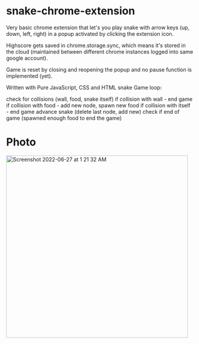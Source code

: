 # snake-chrome-extension

Very basic chrome extension that let's you play snake with arrow keys (up, down, left, right) in a popup activated by clicking the extension icon.

Highscore gets saved in chrome.storage.sync, which means it's stored in the cloud (maintained between different chrome instances logged into same google account).

Game is reset by closing and reopening the popup and no pause function is implemented (yet).

Written with Pure JavaScript, CSS and HTML snake Game loop:

check for collisions (wall, food, snake itself)
if collision with wall - end game
if collision with food - add new node, spawn new food
if collision with itself - end game
advance snake (delete last node, add new)
check if end of game (spawned enough food to end the game)

# Photo


<img width="489" alt="Screenshot 2022-06-27 at 1 21 32 AM" src="https://user-images.githubusercontent.com/107938450/175831518-12db5101-d98c-4570-b946-a079dd98f996.png">

